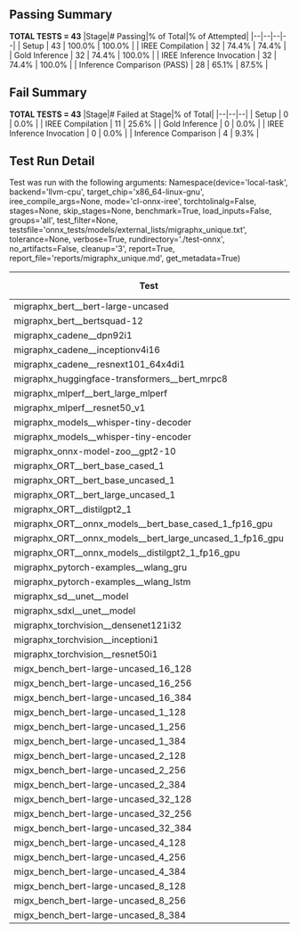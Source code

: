 ## Passing Summary

**TOTAL TESTS = 43**
|Stage|# Passing|% of Total|% of Attempted|
|--|--|--|--|
| Setup | 43 | 100.0% | 100.0% |
| IREE Compilation | 32 | 74.4% | 74.4% |
| Gold Inference | 32 | 74.4% | 100.0% |
| IREE Inference Invocation | 32 | 74.4% | 100.0% |
| Inference Comparison (PASS) | 28 | 65.1% | 87.5% |
## Fail Summary

**TOTAL TESTS = 43**
|Stage|# Failed at Stage|% of Total|
|--|--|--|
| Setup | 0 | 0.0% |
| IREE Compilation | 11 | 25.6% |
| Gold Inference | 0 | 0.0% |
| IREE Inference Invocation | 0 | 0.0% |
| Inference Comparison | 4 | 9.3% |
## Test Run Detail
Test was run with the following arguments:
Namespace(device='local-task', backend='llvm-cpu', target_chip='x86_64-linux-gnu', iree_compile_args=None, mode='cl-onnx-iree', torchtolinalg=False, stages=None, skip_stages=None, benchmark=True, load_inputs=False, groups='all', test_filter=None, testsfile='onnx_tests/models/external_lists/migraphx_unique.txt', tolerance=None, verbose=True, rundirectory='./test-onnx', no_artifacts=False, cleanup='3', report=True, report_file='reports/migraphx_unique.md', get_metadata=True)

| Test | Exit Status | Mean Benchmark Time (ms) | Notes |
|--|--|--|--|
| migraphx_bert__bert-large-uncased | PASS | 614.467305849151 | |
| migraphx_bert__bertsquad-12 | compilation | None | |
| migraphx_cadene__dpn92i1 | PASS | 179.08572564677647 | |
| migraphx_cadene__inceptionv4i16 | PASS | 6109.3182520320015 | |
| migraphx_cadene__resnext101_64x4di1 | PASS | 310.9492804893913 | |
| migraphx_huggingface-transformers__bert_mrpc8 | PASS | 552.5980243304123 | |
| migraphx_mlperf__bert_large_mlperf | Numerics | 458.4913333528675 | |
| migraphx_mlperf__resnet50_v1 | PASS | 86.0868199129722 | |
| migraphx_models__whisper-tiny-decoder | PASS | 58.21936552658573 | |
| migraphx_models__whisper-tiny-encoder | Numerics | 208.79428956605906 | |
| migraphx_onnx-model-zoo__gpt2-10 | compilation | None | |
| migraphx_ORT__bert_base_cased_1 | compilation | None | |
| migraphx_ORT__bert_base_uncased_1 | compilation | None | |
| migraphx_ORT__bert_large_uncased_1 | compilation | None | |
| migraphx_ORT__distilgpt2_1 | compilation | None | |
| migraphx_ORT__onnx_models__bert_base_cased_1_fp16_gpu | compilation | None | |
| migraphx_ORT__onnx_models__bert_large_uncased_1_fp16_gpu | compilation | None | |
| migraphx_ORT__onnx_models__distilgpt2_1_fp16_gpu | compilation | None | |
| migraphx_pytorch-examples__wlang_gru | PASS | 58.634747159279264 | |
| migraphx_pytorch-examples__wlang_lstm | PASS | 19.401342057614798 | |
| migraphx_sd__unet__model | import_model | None | |
| migraphx_sdxl__unet__model | import_model | None | |
| migraphx_torchvision__densenet121i32 | PASS | 1434.1501319625725 | |
| migraphx_torchvision__inceptioni1 | PASS | 231.16205330976905 | |
| migraphx_torchvision__resnet50i1 | PASS | 84.05583000017536 | |
| migx_bench_bert-large-uncased_16_128 | PASS | 1553.5280323432137 | |
| migx_bench_bert-large-uncased_16_256 | PASS | 5567.328494042158 | |
| migx_bench_bert-large-uncased_16_384 | Numerics | 9380.792519659735 | |
| migx_bench_bert-large-uncased_1_128 | PASS | 151.17126357896873 | |
| migx_bench_bert-large-uncased_1_256 | PASS | 259.8100801179599 | |
| migx_bench_bert-large-uncased_1_384 | PASS | 374.65666434339556 | |
| migx_bench_bert-large-uncased_2_128 | PASS | 238.67108719423413 | |
| migx_bench_bert-large-uncased_2_256 | PASS | 455.08783784074086 | |
| migx_bench_bert-large-uncased_2_384 | PASS | 653.9793356787413 | |
| migx_bench_bert-large-uncased_32_128 | PASS | 5092.636794627954 | |
| migx_bench_bert-large-uncased_32_256 | PASS | 13539.080602660155 | |
| migx_bench_bert-large-uncased_32_384 | Numerics | 23442.48884326468 | |
| migx_bench_bert-large-uncased_4_128 | PASS | 409.6568413466836 | |
| migx_bench_bert-large-uncased_4_256 | PASS | 791.4452553183461 | |
| migx_bench_bert-large-uncased_4_384 | PASS | 1307.9713397116088 | |
| migx_bench_bert-large-uncased_8_128 | PASS | 807.7893426331381 | |
| migx_bench_bert-large-uncased_8_256 | PASS | 1794.7017647481214 | |
| migx_bench_bert-large-uncased_8_384 | PASS | 3357.6152006474636 | |
